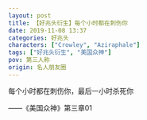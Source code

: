 ```yaml
---
layout: post
title: 【好兆头衍生】每个小时都在刺伤你
date: 2019-11-08 13:37
categories: 好兆头
characters: ["Crowley", "Aziraphale"]
tags: ["好兆头衍生", "美国众神"]
pov: 第三人称
origin: 名人朋友圈
---
```


每个小时都在刺伤你，最后一小时杀死你

——《美国众神》第三章01
